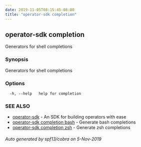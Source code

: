 ```yaml
---
date: 2019-11-05T08:15:45-08:00
title: "operator-sdk completion"
---
```

## operator-sdk completion

Generators for shell completions

### Synopsis

Generators for shell completions

### Options

```
  -h, --help   help for completion
```

### SEE ALSO

* [operator-sdk](operator-sdk)	 - An SDK for building operators with ease
* [operator-sdk completion bash](operator-sdk_completion_bash)	 - Generate bash completions
* [operator-sdk completion zsh](operator-sdk_completion_zsh)	 - Generate zsh completions

###### Auto generated by spf13/cobra on 5-Nov-2019
